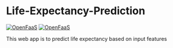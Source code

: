 # Life-Expectancy-Prediction
[![OpenFaaS](https://img.shields.io/badge/Framework-Flask-blue.svg)](https://www.openfaas.com)
[![OpenFaaS](https://img.shields.io/badge/Model-LinearRegression-green.svg)](https://www.openfaas.com)

This web app is to predict life expectancy based on input features 
